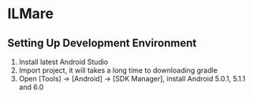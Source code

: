 # ILMare

## Setting Up Development Environment
1. Install latest Android Studio
2. Import project, it will takes a long time to downloading gradle
3. Open [Tools] -> [Android] -> [SDK Manager], install Android 5.0.1, 5.1.1 and 6.0
